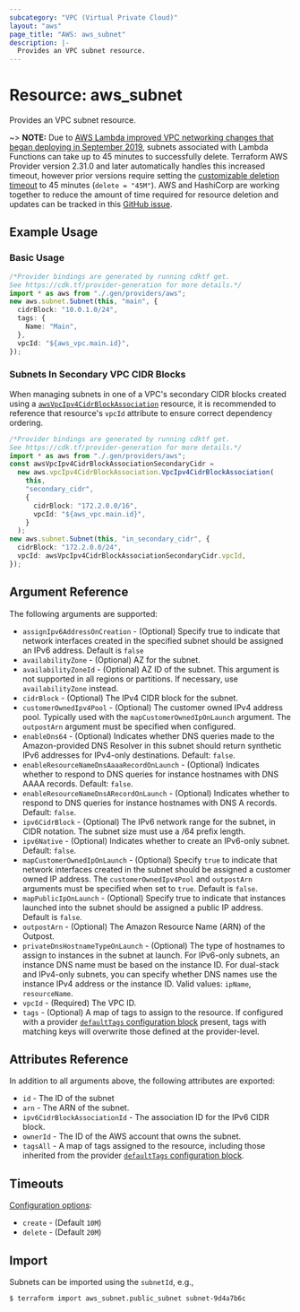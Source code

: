 ```yaml
---
subcategory: "VPC (Virtual Private Cloud)"
layout: "aws"
page_title: "AWS: aws_subnet"
description: |-
  Provides an VPC subnet resource.
---
```


# Resource: aws\_subnet

Provides an VPC subnet resource.

\~> **NOTE:** Due to [AWS Lambda improved VPC networking changes that began deploying in September 2019](https://aws.amazon.com/blogs/compute/announcing-improved-vpc-networking-for-aws-lambda-functions/), subnets associated with Lambda Functions can take up to 45 minutes to successfully delete. Terraform AWS Provider version 2.31.0 and later automatically handles this increased timeout, however prior versions require setting the [customizable deletion timeout](#timeouts) to 45 minutes (`delete = "45M"`). AWS and HashiCorp are working together to reduce the amount of time required for resource deletion and updates can be tracked in this [GitHub issue](https://github.com/hashicorp/terraform-provider-aws/issues/10329).

## Example Usage

### Basic Usage

```typescript
/*Provider bindings are generated by running cdktf get.
See https://cdk.tf/provider-generation for more details.*/
import * as aws from "./.gen/providers/aws";
new aws.subnet.Subnet(this, "main", {
  cidrBlock: "10.0.1.0/24",
  tags: {
    Name: "Main",
  },
  vpcId: "${aws_vpc.main.id}",
});

```

### Subnets In Secondary VPC CIDR Blocks

When managing subnets in one of a VPC's secondary CIDR blocks created using a [`awsVpcIpv4CidrBlockAssociation`](vpc_ipv4_cidr_block_association.html)
resource, it is recommended to reference that resource's `vpcId` attribute to ensure correct dependency ordering.

```typescript
/*Provider bindings are generated by running cdktf get.
See https://cdk.tf/provider-generation for more details.*/
import * as aws from "./.gen/providers/aws";
const awsVpcIpv4CidrBlockAssociationSecondaryCidr =
  new aws.vpcIpv4CidrBlockAssociation.VpcIpv4CidrBlockAssociation(
    this,
    "secondary_cidr",
    {
      cidrBlock: "172.2.0.0/16",
      vpcId: "${aws_vpc.main.id}",
    }
  );
new aws.subnet.Subnet(this, "in_secondary_cidr", {
  cidrBlock: "172.2.0.0/24",
  vpcId: awsVpcIpv4CidrBlockAssociationSecondaryCidr.vpcId,
});

```

## Argument Reference

The following arguments are supported:

* `assignIpv6AddressOnCreation` - (Optional) Specify true to indicate
  that network interfaces created in the specified subnet should be
  assigned an IPv6 address. Default is `false`
* `availabilityZone` - (Optional) AZ for the subnet.
* `availabilityZoneId` - (Optional) AZ ID of the subnet. This argument is not supported in all regions or partitions. If necessary, use `availabilityZone` instead.
* `cidrBlock` - (Optional) The IPv4 CIDR block for the subnet.
* `customerOwnedIpv4Pool` - (Optional) The customer owned IPv4 address pool. Typically used with the `mapCustomerOwnedIpOnLaunch` argument. The `outpostArn` argument must be specified when configured.
* `enableDns64` - (Optional) Indicates whether DNS queries made to the Amazon-provided DNS Resolver in this subnet should return synthetic IPv6 addresses for IPv4-only destinations. Default: `false`.
* `enableResourceNameDnsAaaaRecordOnLaunch` - (Optional) Indicates whether to respond to DNS queries for instance hostnames with DNS AAAA records. Default: `false`.
* `enableResourceNameDnsARecordOnLaunch` - (Optional) Indicates whether to respond to DNS queries for instance hostnames with DNS A records. Default: `false`.
* `ipv6CidrBlock` - (Optional) The IPv6 network range for the subnet,
  in CIDR notation. The subnet size must use a /64 prefix length.
* `ipv6Native` - (Optional) Indicates whether to create an IPv6-only subnet. Default: `false`.
* `mapCustomerOwnedIpOnLaunch` -  (Optional) Specify `true` to indicate that network interfaces created in the subnet should be assigned a customer owned IP address. The `customerOwnedIpv4Pool` and `outpostArn` arguments must be specified when set to `true`. Default is `false`.
* `mapPublicIpOnLaunch` -  (Optional) Specify true to indicate
  that instances launched into the subnet should be assigned
  a public IP address. Default is `false`.
* `outpostArn` - (Optional) The Amazon Resource Name (ARN) of the Outpost.
* `privateDnsHostnameTypeOnLaunch` - (Optional) The type of hostnames to assign to instances in the subnet at launch. For IPv6-only subnets, an instance DNS name must be based on the instance ID. For dual-stack and IPv4-only subnets, you can specify whether DNS names use the instance IPv4 address or the instance ID. Valid values: `ipName`, `resourceName`.
* `vpcId` - (Required) The VPC ID.
* `tags` - (Optional) A map of tags to assign to the resource. If configured with a provider [`defaultTags` configuration block](https://registry.terraform.io/providers/hashicorp/aws/latest/docs#default_tags-configuration-block) present, tags with matching keys will overwrite those defined at the provider-level.

## Attributes Reference

In addition to all arguments above, the following attributes are exported:

* `id` - The ID of the subnet
* `arn` - The ARN of the subnet.
* `ipv6CidrBlockAssociationId` - The association ID for the IPv6 CIDR block.
* `ownerId` - The ID of the AWS account that owns the subnet.
* `tagsAll` - A map of tags assigned to the resource, including those inherited from the provider [`defaultTags` configuration block](https://registry.terraform.io/providers/hashicorp/aws/latest/docs#default_tags-configuration-block).

## Timeouts

[Configuration options](https://developer.hashicorp.com/terraform/language/resources/syntax#operation-timeouts):

* `create` - (Default `10M`)
* `delete` - (Default `20M`)

## Import

Subnets can be imported using the `subnetId`, e.g.,

```console
$ terraform import aws_subnet.public_subnet subnet-9d4a7b6c
```
